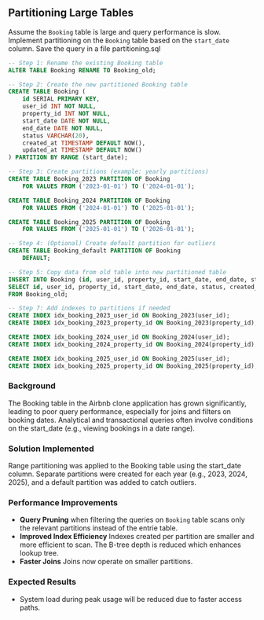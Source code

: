 ## Partitioning Large Tables
Assume the `Booking` table is large and query performance is slow. Implement partitioning on the `Booking` table based on the `start_date` column. Save the query in a file partitioning.sql

```SQL
-- Step 1: Rename the existing Booking table
ALTER TABLE Booking RENAME TO Booking_old;

-- Step 2: Create the new partitioned Booking table
CREATE TABLE Booking (
    id SERIAL PRIMARY KEY,
    user_id INT NOT NULL,
    property_id INT NOT NULL,
    start_date DATE NOT NULL,
    end_date DATE NOT NULL,
    status VARCHAR(20),
    created_at TIMESTAMP DEFAULT NOW(),
    updated_at TIMESTAMP DEFAULT NOW()
) PARTITION BY RANGE (start_date);

-- Step 3: Create partitions (example: yearly partitions)
CREATE TABLE Booking_2023 PARTITION OF Booking
    FOR VALUES FROM ('2023-01-01') TO ('2024-01-01');

CREATE TABLE Booking_2024 PARTITION OF Booking
    FOR VALUES FROM ('2024-01-01') TO ('2025-01-01');

CREATE TABLE Booking_2025 PARTITION OF Booking
    FOR VALUES FROM ('2025-01-01') TO ('2026-01-01');

-- Step 4: (Optional) Create default partition for outliers
CREATE TABLE Booking_default PARTITION OF Booking
    DEFAULT;

-- Step 5: Copy data from old table into new partitioned table
INSERT INTO Booking (id, user_id, property_id, start_date, end_date, status, created_at, updated_at)
SELECT id, user_id, property_id, start_date, end_date, status, created_at, updated_at
FROM Booking_old;

-- Step 7: Add indexes to partitions if needed
CREATE INDEX idx_booking_2023_user_id ON Booking_2023(user_id);
CREATE INDEX idx_booking_2023_property_id ON Booking_2023(property_id);

CREATE INDEX idx_booking_2024_user_id ON Booking_2024(user_id);
CREATE INDEX idx_booking_2024_property_id ON Booking_2024(property_id);

CREATE INDEX idx_booking_2025_user_id ON Booking_2025(user_id);
CREATE INDEX idx_booking_2025_property_id ON Booking_2025(property_id);
```
### Background
The Booking table in the Airbnb clone application has grown significantly, leading to poor query performance, especially for joins and filters on booking dates. Analytical and transactional queries often involve conditions on the start_date (e.g., viewing bookings in a date range).

### Solution Implemented
Range partitioning was applied to the Booking table using the start_date column. Separate partitions were created for each year (e.g., 2023, 2024, 2025), and a default partition was added to catch outliers.

### Performance Improvements
- **Query Pruning** when filtering the queries on `Booking` table scans only the relevant partitions instead of the entrie table.
 - **Improved Index Efficiency** Indexes created per partition are smaller and more efficient to scan. The B-tree depth is reduced which enhances lookup tree.
 - **Faster Joins** Joins now operate on smaller partitions.
 
### Expected Results
- System load during peak usage will be reduced due to faster access paths.


